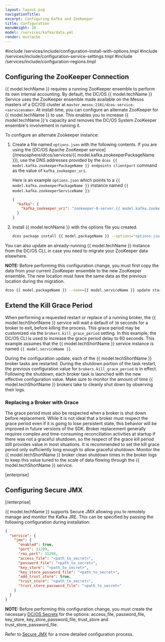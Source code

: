 ```yaml
---
layout: layout.pug
navigationTitle:
excerpt: Configuring Kafka and ZooKeeper
title: Configuration
menuWeight: 20
model: /services/kafka/data.yml
render: mustache
---
```


#include /services/include/configuration-install-with-options.tmpl
#include /services/include/configuration-service-settings.tmpl
#include /services/include/configuration-regions.tmpl

## Configuring the ZooKeeper Connection

{{ model.techName }} requires a running ZooKeeper ensemble to perform its own internal accounting. By default, the DC/OS {{ model.techName }} Service uses the ZooKeeper ensemble made available on the Mesos masters of a DC/OS cluster at `master.mesos:2181/dcos-service-<servicename>`. At install time, you can configure an alternate ZooKeeper for {{ model.techName }} to use. This enables you to increase {{ model.techName }}'s capacity and removes the DC/OS System ZooKeeper ensemble's involvement in running it.

To configure an alternate Zookeeper instance:

1. Create a file named `options.json` with the following contents. If you are using the [DC/OS Apache ZooKeeper service](/mesosphere/dcos/services/{{ model.kafka.zookeeperPackageName }}), use the DNS addresses provided by the `dcos {{ model.kafka.zookeeperPackageName }} endpoints clientport` command as the value of `kafka_zookeeper_uri`.

    Here is an example `options.json` which points to a `{{ model.kafka.zookeeperPackageName }}` instance named `{{ model.kafka.zookeeperServiceName }}`:

    ```json
    {
      "kafka": {
        "kafka_zookeeper_uri": "zookeeper-0-server.{{ model.kafka.zookeeperServiceName }}.autoip.dcos.thisdcos.directory:1140,zookeeper-1-server.{{ model.kafka.zookeeperServiceName }}.autoip.dcos.thisdcos.directory:1140,zookeeper-2-server.{{ model.kafka.zookeeperServiceName }}.autoip.dcos.thisdcos.directory:1140"
      }
    }
    ```

1. Install {{ model.techName }} with the options file you created.

    ```bash
    dcos package install {{ model.packageName }} --options="options.json"
    ```

You can also update an already-running {{ model.techName }} instance from the DC/OS CLI, in case you need to migrate your ZooKeeper data elsewhere.

<p class="message--note"><strong>NOTE: </strong> Before performing this configuration change, you must first copy the data from your current ZooKeeper ensemble to the new ZooKeeper ensemble. The new location must have the same data as the previous location during the migration.</p>

```bash
dcos {{ model.packageName }} --name={{ model.serviceName }} update start --options=options.json
```

## Extend the Kill Grace Period

When performing a requested restart or replace of a running broker, the {{ model.techShortName }} service will wait a default of `30` seconds for a broker to exit, before killing the process. This grace period may be customized via the `brokers.kill_grace_period` setting. In this example, the DC/OS CLI is used to increase the grace period delay to 60 seconds. This example assumes that the {{ model.techShortName }} service instance is named `{{ model.serviceName }}`.

During the configuration update, each of the {{ model.techShortName }} broker tasks are restarted. During the shutdown portion of the task restart, the previous configuration value for `brokers.kill_grace_period` is in effect. Following the shutdown, each broker task is launched with the new effective configuration value. Make sure to monitor the amount of time {{ model.techShortName }} brokers take to cleanly shut down by observing their logs.

### Replacing a Broker with Grace

The grace period must also be respected when a broker is shut down before replacement. While it is not ideal that a broker must respect the grace period even if it is going to lose persistent state, this behavior will be improved in future versions of the SDK. Broker replacement generally requires complex and time-consuming reconciliation activities at startup if there was not a graceful shutdown, so the respect of the grace kill period still provides value in most situations. It is recommended to set the kill grace period only sufficiently long enough to allow graceful shutdown. Monitor the {{ model.techShortName }} broker clean shutdown times in the broker logs to keep this value tuned to the scale of data flowing through the {{ model.techShortName }} service.

[enterprise]
## Configuring Secure JMX
[/enterprise]

{{ model.techName }} supports Secure JMX allowing you to remotely manage and monitor the Kafka JRE. This can be specified by passing the following configuration during installation:

```json
{
  "service": {
    "jmx": {
      "enabled": true,
      "port": 31299,
      "rmi_port": 31298,
      "access_file": "<path_to_secret>",
      "password_file": "<path_to_secret>",
      "key_store": "<path_to_secret>",
      "key_store_password_file": "<path_to_secret>",
      "add_trust_store": true,
      "trust_store": "<path_to_secret>",
      "trust_store_password_file": "<path_to_secret>"
    }
  }
}
```

<p class="message--note"><strong>NOTE: </strong> Before performing this configuration change, you must create the necessary <a href="https://docs.mesosphere.com/latest/security/ent/secrets/">DC/OS Secrets</a> for the options: access_file, password_file, key_store, key_store_password_file, trust_store and trust_store_password_file.</p>

Refer to [Secure JMX](https://docs.mesosphere.com/services/kafka/2.6.0-2.2.1/advanced/#secure-jmx-enterprise) for a more detailed configuration process.